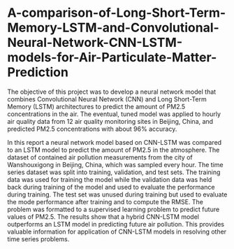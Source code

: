 # A-comparison-of-Long-Short-Term-Memory-LSTM-and-Convolutional-Neural-Network-CNN-LSTM-models-for-Air-Particulate-Matter-Prediction
The objective of this project was to develop a neural network model that combines Convolutional Neural Network (CNN) and Long Short-Term Memory (LSTM) architectures to predict the amount of PM2.5 concentrations in the air. The eventual, tuned model was applied to hourly air quality data from 12 air quality monitoring sites in Beijing, China, and predicted PM2.5 concentrations with about 96% accuracy.

In this report a neural network model based on CNN-LSTM was compared to an LSTM model to predict the amount of  PM2.5 in the atmosphere.  The dataset of contained air pollution measurements from the city of  Wanshouxigong in Beijing, China, which was sampled every hour. The time series dataset was split into training, validation, and test sets. The training data was used for training the model while the validation data was held back during training of the model and used to evaluate the performance during training. The test set was unused during training but used to evaluate the mode performance after training and to compute the RMSE.
The problem was formatted to a supervised learning problem to predict future values of PM2.5. The results show that a hybrid CNN-LSTM model outperforms an LSTM model in predicting future air pollution. This provides valuable information for application of CNN-LSTM models in resolving other time series problems.
